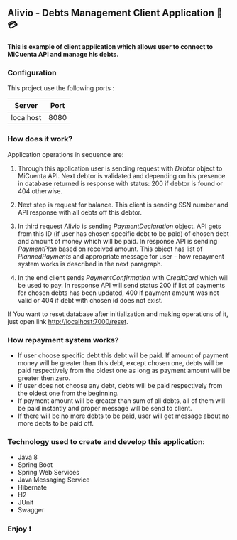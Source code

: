 ## Alivio - Debts Management Client Application :money_with_wings: :credit_card: 

#### This is example of client application which allows user to connect to MiCuenta API and manage his debts.

### Configuration 

This project use the following ports : 

| Server     | Port |
|------------|------|
| localhost  | 8080 |

### How does it work?

Application operations in sequence are:

1. Through this application user is sending request with <i>Debtor</i> object to MiCuenta API. Next debtor is validated 
and depending on his presence in database returned is response with status: 200 if debtor is found or 404 
otherwise.

2. Next step is request for balance. This client is sending SSN number and API response with all debts 
off this debtor.

3. In third request Alivio is sending <i>PaymentDeclaration</i> object. API gets from this 
ID (if user has chosen specific debt to be paid) of chosen debt and amount of money which will be paid.
In response API is sending <i>PaymentPlan</i> based on received amount. This object has list of 
<i>PlannedPayments</i> and appropriate message for user - how repayment system works is described 
in the next paragraph.

4. In the end client sends <i>PaymentConfirmation</i> with <i>CreditCard</i> which will be used to pay. 
In response API will send status 200 if list of payments for chosen debts has been updated, 400 if 
payment amount was not valid or 404 if debt with chosen id does not exist.

If You want to reset database after initialization and making operations of it, just open link
 [http://localhost:7000/reset](http://localhost:7000/reset).

### How repayment system works?

- If user choose specific debt this debt will be paid. If amount of payment money will be greater 
than this debt, except chosen one, debts will be paid respectively from the oldest one as long as payment 
amount will be greater then zero.
- If user does not choose any debt, debts will be paid respectively from the oldest one from the beginning.
- If payment amount will be greater than sum of all debts, all of them will be paid instantly and proper 
message will be send to client.
- If there will be no more debts to be paid, user will get message about no more debts to be paid off.
 
### Technology used to create and develop this application: 
- Java 8
- Spring Boot
- Spring Web Services
- Java Messaging Service
- Hibernate
- H2
- JUnit
- Swagger

### Enjoy :heavy_exclamation_mark:
